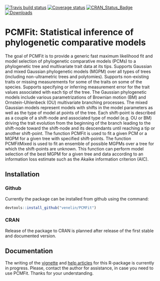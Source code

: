 
<!-- README.md is generated from README.Rmd. Please edit that file -->
[![Travis build status](https://travis-ci.org/venelin/PCMFit.svg?branch=master)](https://travis-ci.org/venelin/PCMFit) [![Coverage status](https://codecov.io/gh/venelin/PCMFit/branch/master/graph/badge.svg)](https://codecov.io/github/venelin/PCMFit?branch=master) [![CRAN\_Status\_Badge](http://www.r-pkg.org/badges/version/PCMFit?color=blue)](https://cran.r-project.org/package=PCMFit) [![Downloads](http://cranlogs.r-pkg.org/badges/PCMFit?color=blue)](https://cran.r-project.org/package=PCMFit)

PCMFit: Statistical inference of phylogenetic comparative models
================================================================

The goal of PCMFit is to provide a generic fast maximum likelihood fit and model selection of phylogenetic comparative models (PCMs) to a phylogenetic tree and multivariate trait data at its tips. Supports Gaussian and mixed Gaussian phylogenetic models (MGPM) over all types of trees (including non-ultrametric trees and polytomies). Supports non-existing traits or missing measurements for some of the traits on some of the species. Supports specifying or inferring measurement error for the trait values associated with each tip of the tree. The Gaussian phylogenetic models include various parametrizations of Brownian motion (BM) and Ornstein-Uhlenbeck (OU) multivariate branching processes. The mixed Gaussian models represent models with shifts in the model parameters as well as the type of model at points of the tree. Each shift-point is described as a couple of a shift-node and associated type of model (e.g. OU or BM) driving the trait evolution from the beginning of the branch leading to the shift-node toward the shift-node and its descendants until reaching a tip or another shift-point. The function PCMFit is used to fit a given PCM or a MGPM for a given tree with specified shift-points. The function PCMFitMixed is used to fit an ensemble of possible MGPMs over a tree for which the shift-points are unknown. This function can perform model selection of the best MGPM for a given tree and data according to an information loss estimate such as the Akaike information criterion (AIC).

Installation
------------

### Github

Currently the package can be installed from github using the command:

``` r
devtools::install_github("venelin/PCMFit")
```

### CRAN

Release of the package to CRAN is planned after release of the first stable and documented version.

Documentation
-------------

The writing of the [vignette](https://venelin.github.io/PCMFit/articles/pcmfit.html) and [help articles](https://venelin.github.io/PCMFit/reference/index.html) for this R-package is currently in progress. Please, contact the author for assistance, in case you need to use PCMFit. Thanks for your understanding.
